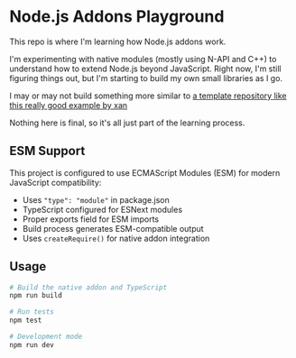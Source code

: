 # Node.js Addons Playground

This repo is where I'm learning how Node.js addons work.

I'm experimenting with native modules (mostly using N-API and C++) to understand how to extend Node.js beyond JavaScript. Right now, I'm still figuring things out, but I'm starting to build my own small libraries as I go.

I may or may not build something more similar to [a template repository like this really good example by xan](https://github.com/xan105/node-addons/)

Nothing here is final, so it's all just part of the learning process.

## ESM Support

This project is configured to use ECMAScript Modules (ESM) for modern JavaScript compatibility:

- Uses `"type": "module"` in package.json
- TypeScript configured for ESNext modules
- Proper exports field for ESM imports
- Build process generates ESM-compatible output
- Uses `createRequire()` for native addon integration

## Usage

```bash
# Build the native addon and TypeScript
npm run build

# Run tests
npm test

# Development mode
npm run dev
```

